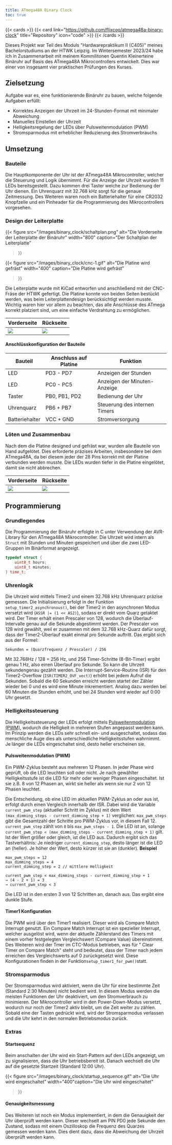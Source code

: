 ```yaml
---
title: ATmega48A Binary Clock
toc: true
---
```


{{< cards >}}
{{< card link="https://github.com/flixcoo/atmega48a-binary-clock" title="Repository" icon="code" >}}
{{< /cards >}}

Dieses Projekt war Teil des Moduls "Hardwarepraktikum II (C405)" meines Bachelorstudiums an der HTWK Leipzig. Im
Wintersemester 2023/24 habe ich in Zusammenarbeit mit meinem Kommilitonen Quentin Kleinerteine Binäruhr auf Basis des
ATmega48A Mikrocontrollers entwickelt. Dies war einer von insgesamt vier praktischen Prüfungen des Kurses.

## Zielsetzung

Aufgabe war es, eine funktionierende Binäruhr zu bauen, welche folgende Aufgaben erfüllt:

- Korrektes Anzeigen der Uhrzeit im 24-Stunden-Format mit minimaler Abweichung
- Manuelles Einstellen der Uhrzeit
- Helligkeitsregelung der LEDs über Pulsweitenmodulation (PWM)
- Stromsparmodus mit erheblicher Reduzierung des Stromverbrauchs

## Umsetzung

### Bauteile

Die Hauptkomponente der Uhr ist der ATmega48A Mikrocontroller, welcher die Steuerung und Logik übernimmt. Für die
Anzeige der Uhrzeit wurden 11 LEDs bereitsgestellt. Dazu kommen drei Taster welche zur Bedienung der Uhr dienen. Ein
Uhrenquarz mit 32.768 kHz sorgt für die genaue Zeitmessung. Des Weiteren waren noch ein Batteriehalter für eine CR2032
Knopfzelle und ein Pinheader für die Programmierung des Mikrocontrollers vorgesehen.

### Design der Leiterplatte

{{< figure
src="/images/binary_clock/schaltplan.png"
alt="Die Vorderseite der Leiterplatte der Binäruhr"
width="800"
caption="Der Schaltplan der Leiterplatte"
>}}

{{< figure
src="/images/binary_clock/cnc-1.gif"
alt="Die Platine wird gefräst"
width="400"
caption="Die Platine wird gefräst"
>}}

Die Leiterplatte wurde mit KiCad entworfen und anschließend mit der CNC-Fräse der HTWK gefertigt. Die Platine konnte
von beiden Seiten bestückt werden, was beim Leiterplattendesign berücksichtigt werden musste. Wichtig waren hier vor
allem zu beachten, das alle Anschlüsse des ATmega korrekt platziert sind, um eine einfache Verdrahtung zu ermöglichen.

| Vorderseite                                    | Rückseite                                     |
|------------------------------------------------|-----------------------------------------------|
| ![](/images/binary_clock/pcb_vorderseite.jpeg) | ![](/images/binary_clock/pcb_rueckseite.jpeg) |

#### Anschlüsskonfiguration der Bauteile

| Bauteil        | Anschluss auf Platine | Funktion                      |
|----------------|-----------------------|-------------------------------|
| LED            | PD3 - PD7             | Anzeigen der Stunden          |
| LED            | PC0 - PC5             | Anzeigen der Minuten-Anzeige  |
| Taster         | PB0, PB1, PD2         | Bedienung der Uhr             |
| Uhrenquarz     | PB6 + PB7             | Steuerung des internen Timers |
| Batteriehalter | VCC + GND             | Stromversorgung               |

### Löten und Zusammenbau

Nach dem die Platine designed und gefräst war, wurden alle Bauteile von Hand aufgelötet. Dies erforderte präzises
Arbeiten, insbesondere bei dem ATmega48A, da bei diesem jeder der 28 Pins korrekt mit der Platine verbunden werden
musste. Die LEDs wurden tiefer in die Platine eingelötet, damit sie nicht abbrechen.

| Vorderseite                                        | Rückseite                                         |
|----------------------------------------------------|---------------------------------------------------|
| ![](/images/binary_clock/platine_vorderseite.jpeg) | ![](/images/binary_clock/platine_rueckseite.jpeg) |

## Programmierung

### Grundlegendes

Die Programmierung der Binäruhr erfolgte in C unter Verwendung der AVR-Library für den ATmega48A Mikrocontroller. Die
Uhrzeit wird intern als `Struct` mit Stunden und Minuten gespeichert und über die zwei LED-Gruppen im Binärformat
angezeigt.

```C
typedef struct {
    uint8_t hours;
    uint8_t minutes;
} time_t;
```

### Uhrenlogik

Die Uhrzeit wird mittels Timer2 und einem 32.768 kHz Uhrenquarz präzise gemessen. Die Initialisierung erfolgt in der
Funktion `setup_timer2_asynchronous()`, bei der Timer2 in den asynchronen Modus versetzt wird (`ASSR |= (1 << AS2)`),
sodass er direkt vom Quarz getaktet wird. Der Timer erhält einen Prescaler von 128, wodurch
die Überlauf-Intervalle genau auf die Sekunde abgestimmt werden. Der Prescaler von 128 wird gewählt, weil er zusammen
mit dem 32.768 kHz-Quarz dafür sorgt, dass der Timer2-Überlauf exakt einmal pro Sekunde auftritt. Das ergibt sich aus
der Formel:

```
Sekunden = (Quarzfrequenz / Prescaler) / 256
```

Mit 32.768Hz / 128 = 256 Hz, und 256 Timer-Schritte (8-Bit-Timer) ergibt genau 1 Hz, also einen Überlauf pro Sekunde. So
kann die Uhrzeit sekundengenau gezählt werden.
Die Interrupt-Service-Routine (ISR) für den Timer2-Overflow (`ISR(TIMER2_OVF_vect)`) erhöht bei jedem Aufruf die
Sekunden. Sobald die 60 Sekunden erreicht werden
startet der Zähler wieder bei 0 und es wird eine Minute inkrementiert. Analog dazu werden bei 60
Minuten die Stunden erhöht, und bei 24 Stunden wird wieder auf 0:00 Uhr gesetzt.

### Helligkeitssteuerung

Die Helligkeitssteuerung der LEDs erfolgt
mittels [Pulsweitenmodulation (PWM)](https://de.wikipedia.org/wiki/Pulsdauermodulation), wodurch die Helligkeit in
mehreren Stufen
angepasst werden kann. Im Prinzip werden die LEDs sehr schnell ein- und ausgeschaltet, sodass das menschliche Auge
dies als unterschiedliche Helligkeitsstufen wahrnimmt. Je länger die LEDs eingeschaltet sind, desto heller erscheinen
sie.

#### Pulsweitenmodulation (PWM)

Ein PWM-Zyklus besteht aus mehreren 12 Phasen. In jeder Phase wird geprüft, ob die LED leuchten soll
oder nicht. Je nach gewählter Helligkeitsstufe ist die LED für mehr oder weniger Phasen eingeschaltet.
Ist sie z.B. 8 von 12 Phasen an, wirkt sie heller als wenn sie nur 2 von 12 Phasen leuchtet.

Die Entscheidung, ob eine LED im aktuellen PWM-Zyklus an oder aus ist, erfolgt durch einen Vergleich innerhalb der ISR.
Dabei wird die Variable `current_pwm_step` (aktueller Schritt im Zyklus) mit dem Wert `(max_dimming_steps -
current_dimming_step + 1)` verglichen:
`max_pwm_steps` gibt die Gesamtzahl der Schritte pro PWM-Zyklus vor, in diesem Fall 12.
`current_pwm_step` zählt von `0` bis `max_pwm_steps - 1`.
Die LED ist an, solange `current_pwm_step < (max_dimming_steps - current_dimming_step + 1)` gilt.
Ist der Wert größer oder gleich, ist die LED aus.
Dadurch ergibt sich das Tastverhältnis: Je niedriger `current_dimming_step`, desto länger ist die LED an (heller). Je
höher der Wert, desto kürzer ist sie an (dunkler).
**Beispiel**

```
max_pwm_steps = 12 
max_dimming_steps = 4 
current_dimming_step = 2 // mittlere Helligkeit

current_pwm_step < max_dimming_steps - current_dimming_step + 1
→ (4 - 2 + 1) = 3
→ current_pwm_step < 3
```

Die LED ist in den ersten 3 von 12 Schritten an, danach aus. Das ergibt eine dunkle Stufe.

#### Timer1 Konfiguration

Die PWM wird über den Timer1 realisiert. Dieser wird als Compare Match Interrupt genutzt. Ein Compare Match Interrupt
ist ein spezieller Interrupt, welcher ausgelöst wird, wenn der aktuelle Zählerstand des Timers mit einem vorher
festgelegten Vergleichswert (Compare Value) übereinstimmt. Des Weiteren wird der Tmer im CTC-Modus betrieben, was für "
Clear Timer on Compare Match" steht und bedeutet, dass der Timer nach jedem erreichen des Vergleichswerts auf 0
zurückgesetzt wird. Diese Konfigurationen finden in der Funktion`setup_timer1_for_pwm()`statt.

### Stromsparmodus

Der Stromsparmodus wird aktiviert, wenn die Uhr für eine bestimmte Zeit (Standard 2:30 Minuten) nicht bedient wird. In
diesem
Modus werden die meisten Funktionen der Uhr deaktiviert, um den Stromverbrauch zu minimieren. Der Mikrocontroller
wird in den Power-Down-Modus versetzt, wodurch nur noch der Timer2 aktiv bleibt, um die Zeit weiter zu zählen. Sobald
eine der
Tasten gedrückt wird, wird der Stromsparmodus verlassen und die Uhr kehrt in den normalen Betriebsmodus zurück.

### Extras

#### Startsequenz

Beim anschalten der Uhr wird ein Start-Pattern auf den LEDs angezeigt, um zu signalisieren, dass die Uhr betriebsbereit
ist. Danach wechselt die Uhr auf die gesetzte Startzeit (Standard 12:00 Uhr).

{{< figure
src="/images/binary_clock/startup_sequence.gif"
alt="Die Uhr wird eingeschaltet"
width="400"caption="Die Uhr wird eingeschaltet"
>}}

#### Genauigkeitsmessung

Des Weiteren ist noch ein Modus implementiert, in dem die Genauigkeit der Uhr überprüft werden kann. Dieser wechselt
am PIN PD0 jede Sekunde den Zustand, sodass mit einem Oszilloskop die Frequenz des Quarzes gemessen werden kann.
Dies dient dazu, dass die Abweichung der Uhrzeit überprüft werden kann.
